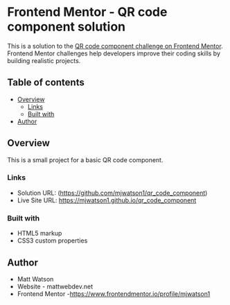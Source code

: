 
# Frontend Mentor - QR code component solution
This is a solution to the [QR code component challenge on Frontend Mentor](https://www.frontendmentor.io/challenges/qr-code-component-iux_sIO_H). Frontend Mentor challenges help developers improve their coding skills by building realistic projects. 

## Table of contents
- [Overview](#overview)
  - [Links](#links)
  - [Built with](#built-with)
- [Author](#author)

## Overview
This is a small project for a basic QR code component.

### Links
- Solution URL: (https://github.com/mjwatson1/qr_code_component)
- Live Site URL: https://mjwatson1.github.io/qr_code_component

### Built with
- HTML5 markup
- CSS3 custom properties

## Author
- Matt Watson
- Website - mattwebdev.net
- Frontend Mentor -https://www.frontendmentor.io/profile/mjwatson1

